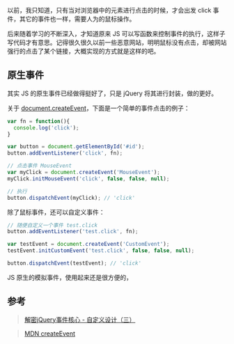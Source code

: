 以前，我只知道，只有当对浏览器中的元素进行点击的时候，才会出发 click 事件，其它的事件也一样，需要人为的鼠标操作。

后来随着学习的不断深入，才知道原来 JS 可以写函数来控制事件的执行，这样子写代码才有意思。记得很久很久以前一些恶意网站，明明鼠标没有点击，却被网站强行的点击了某个链接，大概实现的方式就是这样的吧。

## 原生事件

其实 JS 的原生事件已经做得挺好了，只是 jQuery 将其进行封装，做的更好。

关于 [document.createEvent](https://developer.mozilla.org/en-US/docs/Web/API/Document/createEvent)，下面是一个简单的事件点击的例子：

```javascript
var fn = function(){
  console.log('click');
}

var button = document.getElementById('#id');
button.addEventListener('click', fn);

// 点击事件 MouseEvent
var myClick = document.createEvent('MouseEvent');
myClick.initMouseEvent('click', false, false, null);

// 执行
button.dispatchEvent(myClick); // 'click'
```

除了鼠标事件，还可以自定义事件：

```javascript
// 随便自定义一个事件 test.click
button.addEventListener('test.click', fn);

var testEvent = document.createEvent('CustomEvent');
testEvent.initCustomEvent('test.click', false, false, null);

button.dispatchEvent(testEvent); // 'click'
```

JS 原生的模拟事件，使用起来还是很方便的，

## 参考

>[解密jQuery事件核心 - 自定义设计（三）](http://www.cnblogs.com/aaronjs/p/3452279.html)

>[MDN createEvent](https://developer.mozilla.org/en-US/docs/Web/API/Document/createEvent)